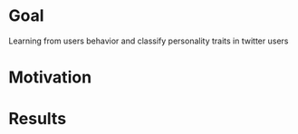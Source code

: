 # Goal
Learning from users behavior and classify personality traits in twitter users

# Motivation

# Results
